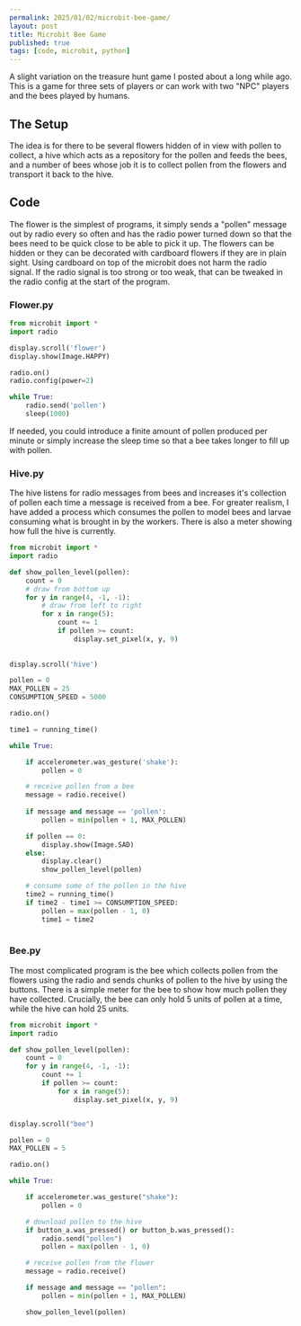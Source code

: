 ```yaml
---
permalink: 2025/01/02/microbit-bee-game/
layout: post
title: Microbit Bee Game
published: true
tags: [code, microbit, python]
---
```


A slight variation on the treasure hunt game I posted about a long while ago. This is a game for three sets of players or can work with two "NPC" players and the bees played by humans. 

## The Setup

The idea is for there to be several flowers hidden of in view with pollen to collect, a hive which acts as a repository for the pollen and feeds the bees, and a number of bees whose job it is
to collect pollen from the flowers and transport it back to the hive. 


## Code

The flower is the simplest of programs, it simply sends a "pollen" message out by radio every so often and has the radio power turned down so that the bees need to be quick close to be able to 
pick it up. The flowers can be hidden or they can be decorated with cardboard flowers if they are in plain sight. Using cardboard on top of the microbit does not harm the radio signal. If the radio signal
is too strong or too weak, that can be tweaked in the radio config at the start of the program. 

### Flower.py

```python
from microbit import *
import radio

display.scroll('flower')
display.show(Image.HAPPY)

radio.on()
radio.config(power=2)

while True:
    radio.send('pollen')
    sleep(1000)

```

If needed, you could introduce a finite amount of pollen produced per minute or simply increase the sleep time so that a bee takes longer to fill up with pollen.


### Hive.py

The hive listens for radio messages from bees and increases it's collection of pollen each time a message is received from a bee. For greater realism, I have added a process which 
consumes the pollen to model bees and larvae consuming what is brought in by the workers. There is also a meter showing how full the hive is currently.

```python
from microbit import *
import radio

def show_pollen_level(pollen):
    count = 0
    # draw from bottom up
    for y in range(4, -1, -1):
        # draw from left to right
        for x in range(5):
            count += 1
            if pollen >= count:
                display.set_pixel(x, y, 9)
                
            
display.scroll('hive')

pollen = 0
MAX_POLLEN = 25
CONSUMPTION_SPEED = 5000

radio.on()

time1 = running_time()

while True:

    if accelerometer.was_gesture('shake'):
        pollen = 0

    # receive pollen from a bee
    message = radio.receive()
    
    if message and message == 'pollen':
        pollen = min(pollen + 1, MAX_POLLEN)

    if pollen == 0:
        display.show(Image.SAD)
    else:
        display.clear()
        show_pollen_level(pollen)

    # consume some of the pollen in the hive
    time2 = running_time()
    if time2 - time1 >= CONSUMPTION_SPEED:
        pollen = max(pollen - 1, 0)
        time1 = time2
    
```

### Bee.py

The most complicated program is the bee which collects pollen from the flowers using the radio and sends chunks of pollen to the hive by using the buttons. There is a simple 
meter for the bee to show how much pollen they have collected. Crucially, the bee can only hold 5 units of pollen at a time, while the hive can hold 25 units. 

```python
from microbit import *
import radio

def show_pollen_level(pollen):
    count = 0
    for y in range(4, -1, -1):
        count += 1
        if pollen >= count:
            for x in range(5):
                display.set_pixel(x, y, 9)


display.scroll("bee")

pollen = 0
MAX_POLLEN = 5

radio.on()

while True:

    if accelerometer.was_gesture("shake"):
        pollen = 0

    # download pollen to the hive
    if button_a.was_pressed() or button_b.was_pressed():
        radio.send("pollen")
        pollen = max(pollen - 1, 0)

    # receive pollen from the flower
    message = radio.receive()

    if message and message == "pollen":
        pollen = min(pollen + 1, MAX_POLLEN)

    show_pollen_level(pollen)

```
